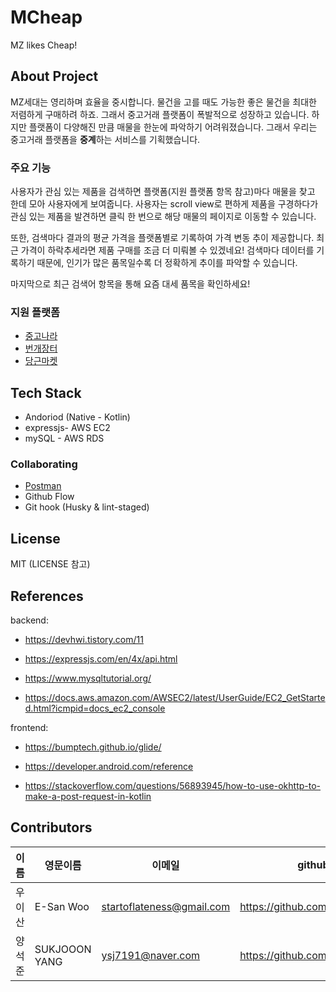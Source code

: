 # MCheap

MZ likes Cheap!

## About Project

MZ세대는 영리하며 효율을 중시합니다. 물건을 고를 때도 가능한 좋은 물건을 최대한 저렴하게 구매하려 하죠. 그래서 중고거래 플랫폼이 폭발적으로 성장하고 있습니다. 하지만 플랫폼이 다양해진 만큼 매물을 한눈에 파악하기 어려워졌습니다. 그래서 우리는 중고거래 플랫폼을 **중계**하는 서비스를 기획했습니다.

### 주요 기능

사용자가 관심 있는 제품을 검색하면 플랫폼(지원 플랫폼 항목 참고)마다 매물을 찾고 한데 모아 사용자에게 보여줍니다. 사용자는 scroll view로 편하게 제품을 구경하다가 관심 있는 제품을 발견하면 클릭 한 번으로 해당 매물의 페이지로 이동할 수 있습니다.

또한, 검색마다 결과의 평균 가격을 플랫폼별로 기록하여 가격 변동 추이 제공합니다. 최근 가격이 하락추세라면 제품 구매를 조금 더 미뤄볼 수 있겠네요! 검색마다 데이터를 기록하기 때문에, 인기가 많은 품목일수록 더 정확하게 추이를 파악할 수 있습니다.

마지막으로 최근 검색어 항목을 통해 요즘 대세 품목을 확인하세요!

### 지원 플랫폼

- [중고나라](https://web.joongna.com/)
- [번개장터](https://m.bunjang.co.kr/)
- [당근마켓](https://www.daangn.com/)

## Tech Stack

- Andoriod (Native - Kotlin)
- expressjs- AWS EC2
- mySQL - AWS RDS

### Collaborating

- [Postman](https://www.postman.com/gold-resonance-779096/workspace/mcheap)
- Github Flow
- Git hook (Husky & lint-staged)

## License

MIT (LICENSE 참고)

## References

backend:

- https://devhwi.tistory.com/11

- https://expressjs.com/en/4x/api.html

- https://www.mysqltutorial.org/

- https://docs.aws.amazon.com/AWSEC2/latest/UserGuide/EC2_GetStarted.html?icmpid=docs_ec2_console

frontend:

- https://bumptech.github.io/glide/

- https://developer.android.com/reference

- https://stackoverflow.com/questions/56893945/how-to-use-okhttp-to-make-a-post-request-in-kotlin

## Contributors

| 이름   | 영문이름  | 이메일                    | github                         | 역할    |
| ------ | --------- | ------------------------- | ------------------------------ | ------- |
| 우이산 | E-San Woo | startoflateness@gmail.com | https://github.com/goldentrash | backend |
| 양석준 | SUKJOOON YANG | ysj7191@naver.com | https://github.com/yangjjune | frontend |